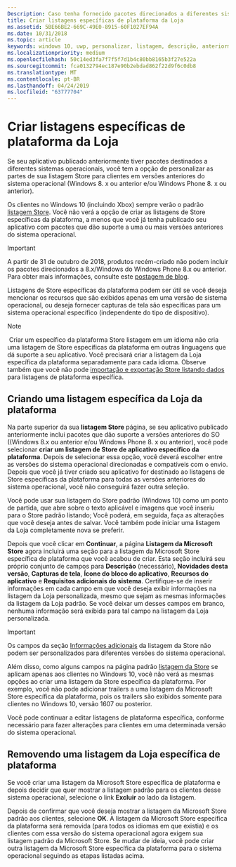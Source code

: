 ```yaml
---
Description: Caso tenha fornecido pacotes direcionados a diferentes sistemas operacionais, você tem a opção de personalizar partes da listagem da Loja para os diferentes sistemas operacionais de destino.
title: Criar listagens específicas de plataforma da Loja
ms.assetid: 5BE66BE2-669C-49E0-8915-60F1027EF94A
ms.date: 10/31/2018
ms.topic: article
keywords: windows 10, uwp, personalizar, listagem, descrição, anteriormente
ms.localizationpriority: medium
ms.openlocfilehash: 50c14ed3fa7f7f5f7d1b4c80bb8165b3f27e522a
ms.sourcegitcommit: fca0132794ec187e90b2ebdad862f22d9f6c0db8
ms.translationtype: MT
ms.contentlocale: pt-BR
ms.lasthandoff: 04/24/2019
ms.locfileid: "63777704"
---
```

# <a name="create-platform-specific-store-listings"></a>Criar listagens específicas de plataforma da Loja


Se seu aplicativo publicado anteriormente tiver pacotes destinados a diferentes sistemas operacionais, você tem a opção de personalizar as partes de sua listagem Store para clientes em versões anteriores do sistema operacional (Windows 8. x ou anterior e/ou Windows Phone 8. x ou anterior). 

Os clientes no Windows 10 (incluindo Xbox) sempre verão o padrão [listagem Store](create-app-store-listings.md). Você não verá a opção de criar as listagens de Store específicas da plataforma, a menos que você já tenha publicado seu aplicativo com pacotes que dão suporte a uma ou mais versões anteriores do sistema operacional. 

> [!IMPORTANT]
> A partir de 31 de outubro de 2018, produtos recém-criado não podem incluir os pacotes direcionados a 8.x/Windows do Windows Phone 8.x ou anterior. Para obter mais informações, consulte este [postagem de blog](https://blogs.windows.com/buildingapps/2018/08/20/important-dates-regarding-apps-with-windows-phone-8-x-and-earlier-and-windows-8-8-1-packages-submitted-to-microsoft-store/#SzKghBbqDMlmAO4c.97).

Listagens de Store específicas da plataforma podem ser útil se você deseja mencionar os recursos que são exibidos apenas em uma versão de sistema operacional, ou deseja fornecer capturas de tela são específicas para um sistema operacional específico (independente do tipo de dispositivo).

> [!NOTE]
> Criar um específico da plataforma Store listagem em um idioma não cria uma listagem de Store específicas da plataforma em outras linguagens que dá suporte a seu aplicativo. Você precisará criar a listagem da Loja específica da plataforma separadamente para cada idioma. Observe também que você não pode [importação e exportação Store listando dados](import-and-export-store-listings.md) para listagens de plataforma específica.


## <a name="creating-a-platform-specific-store-listing"></a>Criando uma listagem específica da Loja da plataforma

Na parte superior da sua **listagem Store** página, se seu aplicativo publicado anteriormente inclui pacotes que dão suporte a versões anteriores do SO ((Windows 8.x ou anterior e/ou Windows Phone 8. x ou anterior), você pode selecionar **criar um listagem de Store de aplicativo específico da plataforma**. Depois de selecionar essa opção, você deverá escolher entre as versões do sistema operacional direcionadas e compatíveis com o envio. Depois que você já tiver criado seu aplicativo for destinado ao listagens de Store específicas da plataforma para todas as versões anteriores do sistema operacional, você não conseguirá fazer outra seleção.

Você pode usar sua listagem do Store padrão (Windows 10) como um ponto de partida, que abre sobre o texto aplicável e imagens que você inseriu para o Store padrão listando; Você poderá, em seguida, faça as alterações que você deseja antes de salvar. Você também pode iniciar uma listagem da Loja completamente nova se preferir.

Depois que você clicar em **Continuar**, a página **Listagem da Microsoft Store** agora incluirá uma seção para a listagem da Microsoft Store específica de plataforma que você acabou de criar. Esta seção incluirá seu próprio conjunto de campos para **Descrição** (necessário), **Novidades desta versão**, **Capturas de tela**, **Ícone do bloco do aplicativo**, **Recursos do aplicativo** e **Requisitos adicionais do sistema**. Certifique-se de inserir informações em cada campo em que você deseja exibir informações na listagem da Loja personalizada, mesmo que sejam as mesmas informações da listagem da Loja padrão. Se você deixar um desses campos em branco, nenhuma informação será exibida para tal campo na listagem da Loja personalizada.

> [!IMPORTANT]
> Os campos da seção [Informações adicionais](create-app-store-listings.md#additional-information) da listagem da Store não podem ser personalizados para diferentes versões do sistema operacional.
> 
> Além disso, como alguns campos na página padrão [listagem da Store](create-app-store-listings.md) se aplicam apenas aos clientes no Windows 10, você não verá as mesmas opções ao criar uma listagem da Store específica da plataforma. Por exemplo, você não pode adicionar trailers a uma listagem da Microsoft Store específica da plataforma, pois os trailers são exibidos somente para clientes no Windows 10, versão 1607 ou posterior. 

Você pode continuar a editar listagens de plataforma específica, conforme necessário para fazer alterações para clientes em uma determinada versão do sistema operacional.


## <a name="removing-a-platform-specific-store-listing"></a>Removendo uma listagem da Loja específica de plataforma

Se você criar uma listagem da Microsoft Store específica de plataforma e depois decidir que quer mostrar a listagem padrão para os clientes desse sistema operacional, selecione o link **Excluir** ao lado da listagem.

Depois de confirmar que você deseja mostrar a listagem da Microsoft Store padrão aos clientes, selecione **OK**. A listagem da Microsoft Store específica da plataforma será removida (para todos os idiomas em que existia) e os clientes com essa versão do sistema operacional agora exigem sua listagem padrão da Microsoft Store. Se mudar de ideia, você pode criar outra listagem da Microsoft Store específica da plataforma para o sistema operacional seguindo as etapas listadas acima.
 

 




